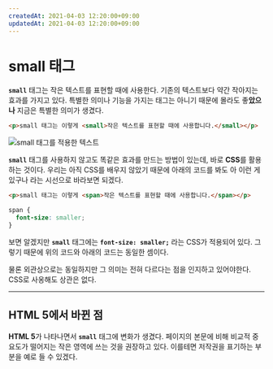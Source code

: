 ```yaml
---
createdAt: 2021-04-03 12:20:00+09:00
updatedAt: 2021-04-03 12:20:00+09:00
---
```


# small 태그
**`small`** 태그는 작은 텍스트를 표현할 때에 사용한다. 기존의 텍스트보다 약간 작아지는 효과를 가지고 있다. 특별한 의미나 기능을 가지는 태그는 아니기 때문에 몰라도 좋**았으나** 지금은 특별한 의미가 생겼다.

```html
<p>small 태그는 이렇게 <small>작은 텍스트를 표현할 때에 사용합니다.</small></p>
```

![small 태그를 적용한 텍스트](https://i.postimg.cc/BQ22fzx5/K-20210403-132604.png)

**`small`** 태그를 사용하지 않고도 똑같은 효과를 만드는 방법이 있는데, 바로 **CSS**를 활용하는 것이다. 우리는 아직 CSS를 배우지 않았기 때문에 아래의 코드를 봐도 아 이런 게 있구나 라는 시선으로 바라보면 되겠다.

```html
<p>small 태그는 이렇게 <span>작은 텍스트를 표현할 때에 사용합니다.</span></p>
```

```css
span {
  font-size: smaller;
}
```

보면 알겠지만 **`small`** 태그에는 **`font-size: smaller;`** 라는 CSS가 적용되어 있다. 그렇기 때문에 위의 코드와 아래의 코드는 동일한 셈이다.

물론 외관상으로는 동일하지만 그 의미는 전혀 다르다는 점을 인지하고 있어야한다. CSS로 사옹해도 상관은 없다.

---

## HTML 5에서 바뀐 점
**HTML 5**가 나타나면서 **`small`** 태그에 변화가 생겼다. 페이지의 본문에 비해 비교적 중요도가 떨어지는 작은 영역에 쓰는 것을 권장하고 있다. 이를테면 저작권을 표기하는 부분을 예로 들 수 있겠다.